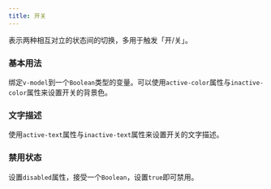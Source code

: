 ```yaml
---
title: 开关
---
```


<style lang="scss">
.el-switch {
  margin: 0 20px;
}
</style>

<script>
  export default {
    data() {
      return {
        value1: true,
        value2: true,
        value3: true,
        value4: true,
        value5: '100',
        value6: true,
        value7: false
      }
    }
  };
</script>

表示两种相互对立的状态间的切换，多用于触发「开/关」。

### 基本用法

绑定`v-model`到一个`Boolean`类型的变量。可以使用`active-color`属性与`inactive-color`属性来设置开关的背景色。

<el-switch v-model="value2" active-color="#13ce66" inactive-color="#ff4949">
</el-switch>

### 文字描述

使用`active-text`属性与`inactive-text`属性来设置开关的文字描述。

<el-switch v-model="value3" active-text="按月付费" inactive-text="按年付费">
</el-switch>

### 禁用状态

设置`disabled`属性，接受一个`Boolean`，设置`true`即可禁用。

<el-card shadow="hover">
  <el-switch
    v-model="value6"
    disabled>
  </el-switch>
  <el-switch
    v-model="value7"
    disabled>
  </el-switch>
</el-card>
